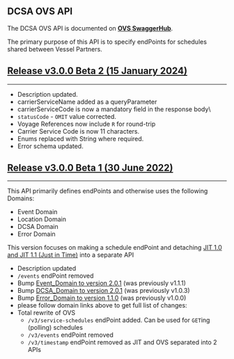 ## DCSA OVS API

The DCSA OVS API is documented on [**OVS SwaggerHub**](https://app.swaggerhub.com/apis-docs/dcsaorg/DCSA_OVS).

The primary purpose of this API is to specify endPoints for schedules shared between Vessel Partners. 



## <a name="v300B2"></a>[Release v3.0.0 Beta 2 (15 January 2024)](https://app.swaggerhub.com/apis-docs/dcsaorg/DCSA_OVS/3.0.0-Beta-2)
---
- Description updated.
-	carrierServiceName added as a queryParameter
-	carrierServiceCode is now a mandatory field in the response body\
- `statusCode` - `OMIT` value corrected.
- Voyage References now include `R` for round-trip
- Carrier Service Code is now 11 characters.
- Enums replaced with String where required.
- Error schema updated.



## <a name="v300B1"></a>[Release v3.0.0 Beta 1 (30 June 2022)](https://app.swaggerhub.com/apis-docs/dcsaorg/DCSA_OVS/3.0.0-Beta-1)
---
This API primarily defines endPoints and otherwise uses the following Domains:
- Event Domain
- Location Domain
- DCSA Domain
- Error Domain

This version focuses on making a schedule endPoint and detaching [JIT 1.0 and JIT 1.1 (Just in Time)](https://github.com/dcsaorg/DCSA-OpenAPI/tree/master/jit/v1) into a separate API

- Description updated
- `/events` endPoint removed
- Bump [Event_Domain to version 2.0.1](https://github.com/dcsaorg/DCSA-OpenAPI/tree/master/domain/event#v201) (was previously v1.1.1)
- Bump [DCSA_Domain to version 2.0.1](https://github.com/dcsaorg/DCSA-OpenAPI/tree/master/domain/dcsa#v201) (was previously v1.0.3)
- Bump [Error_Domain to version 1.1.0](https://github.com/dcsaorg/DCSA-OpenAPI/tree/master/domain/error#v110) (was previously v1.0.0)
- please follow domain links above to get full list of changes:
- Total rewrite of OVS
  - `/v3/service-schedules` endPoint added. Can be used for `GET`ing (polling) schedules
  - `/v3/events` endPoint removed
  - `/v3/timestamp` endPoint removed as JIT and OVS separated into 2 APIs
